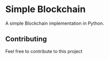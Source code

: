 # Simple Blockchain
A simple Blockchain implementation in Python.

## Contributing
Feel free to contribute to this project

